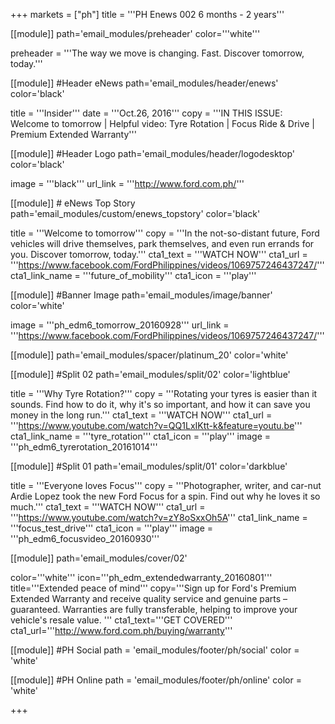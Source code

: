 +++
markets = ["ph"]
title = '''PH Enews 002 6 months - 2 years'''


[[module]]
path='email_modules/preheader'
color='''white'''

preheader = '''The way we move is changing. Fast. Discover tomorrow, today.'''

[[module]] #Header eNews
path='email_modules/header/enews'
color='black'

  title = '''Insider'''
  date = '''Oct.26, 2016'''
  copy = '''IN THIS ISSUE:<br />Welcome to tomorrow  | Helpful video: Tyre Rotation | Focus Ride & Drive | Premium Extended Warranty'''

[[module]] #Header Logo
path='email_modules/header/logodesktop'
color='black'

  image = '''black'''
  url_link = '''http://www.ford.com.ph/'''
 
[[module]] # eNews Top Story
path='email_modules/custom/enews_topstory'
color='black'

  title = '''Welcome to tomorrow'''
  copy = '''In the not-so-distant future, Ford vehicles will drive themselves, park themselves, and even run errands for you. Discover tomorrow, today.'''
  cta1_text = '''WATCH NOW'''
  cta1_url = '''https://www.facebook.com/FordPhilippines/videos/1069757246437247/'''
  cta1_link_name = '''future_of_mobility'''
  cta1_icon = '''play'''

[[module]] #Banner Image
path='email_modules/image/banner'
color='white'

  image = '''ph_edm6_tomorrow_20160928'''
  url_link = '''https://www.facebook.com/FordPhilippines/videos/1069757246437247/'''

[[module]]
path='email_modules/spacer/platinum_20'
color='white'

[[module]] #Split 02
path='email_modules/split/02'
color='lightblue'

  title = '''Why Tyre Rotation?'''
  copy = '''Rotating your tyres is easier than it sounds. Find how to do it, why it's so important, and how it can save you money in the long run.'''
  cta1_text = '''WATCH NOW'''
  cta1_url = '''https://www.youtube.com/watch?v=QQ1LxIKtt-k&feature=youtu.be'''
  cta1_link_name = '''tyre_rotation'''
  cta1_icon = '''play'''
  image = '''ph_edm6_tyrerotation_20161014'''

[[module]] #Split 01
path='email_modules/split/01'
color='darkblue'

  title = '''Everyone loves Focus'''
  copy = '''Photographer, writer, and car-nut Ardie Lopez took the new Ford Focus for a spin. Find out why he loves it so much.'''
  cta1_text = '''WATCH NOW'''
  cta1_url = '''https://www.youtube.com/watch?v=zY8oSxxOh5A'''
  cta1_link_name = '''focus_test_drive'''
  cta1_icon = '''play'''
  image = '''ph_edm6_focusvideo_20160930'''

[[module]]
path='email_modules/cover/02'

color='''white'''
icon='''ph_edm_extendedwarranty_20160801'''
title='''Extended peace of mind'''
copy='''Sign up for Ford's Premium Extended Warranty and receive quality service and genuine parts – guaranteed. Warranties are fully transferable, helping to improve your vehicle's resale value. '''
cta1_text='''GET COVERED'''
cta1_url='''http://www.ford.com.ph/buying/warranty'''

[[module]] #PH Social
path = 'email_modules/footer/ph/social'
color = 'white'

[[module]] #PH Online
path = 'email_modules/footer/ph/online'
color = 'white'


+++